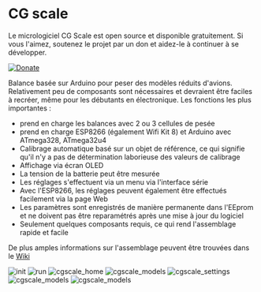 # CG scale

Le micrologiciel CG Scale est open source et disponible gratuitement. Si vous l'aimez, soutenez le projet par un don et aidez-le à continuer à se développer.

[![Donate](https://github.com/nightflyer88/CG_scale/blob/master/Doc/img/Paypal.png)](https://www.paypal.com/cgi-bin/webscr?cmd=_s-xclick&hosted_button_id=R69PMKTCXQBUU&source=url)

Balance basée sur Arduino pour peser des modèles réduits d'avions. Relativement peu de composants sont nécessaires et devraient être faciles à recréer, même pour les débutants en électronique.
Les fonctions les plus importantes :

- prend en charge les balances avec 2 ou 3 cellules de pesée
- prend en charge ESP8266 (également Wifi Kit 8) et Arduino avec ATmega328, ATmega32u4
- Calibrage automatique basé sur un objet de référence, ce qui signifie qu'il n'y a pas de détermination laborieuse des valeurs de calibrage
- Affichage via écran OLED
- La tension de la batterie peut être mesurée
- Les réglages s'effectuent via un menu via l'interface série
- Avec l'ESP8266, les réglages peuvent également être effectués facilement via la page Web
- Les paramètres sont enregistrés de manière permanente dans l'EEprom et ne doivent pas être reparamétrés après une mise à jour du logiciel
- Seulement quelques composants requis, ce qui rend l'assemblage rapide et facile

De plus amples informations sur l'assemblage peuvent être trouvées dans le [Wiki](https://github.com/ZINKTiti/CG_scale-1/wiki)

![init](https://github.com/nightflyer88/CG_scale/blob/master/Doc/img/cgScale_init.jpeg)
![run](https://github.com/nightflyer88/CG_scale/blob/master/Doc/img/cgScale.jpeg)
![cgscale_home](https://github.com/nightflyer88/CG_scale/blob/master/Doc/img/cgscale_home.png)
![cgscale_models](https://github.com/nightflyer88/CG_scale/blob/master/Doc/img/cgscale_models.png)
![cgscale_settings](https://github.com/nightflyer88/CG_scale/blob/master/Doc/img/cgscale_settings.png)
![cgscale_models](https://github.com/nightflyer88/CG_scale/blob/master/Doc/img/CG_Scale_wood.jpeg)
![cgscale_models](https://github.com/nightflyer88/CG_scale/blob/master/Doc/img/CG_Scale_ASW20.jpeg)

